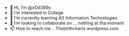 - 👋 Hi, I’m @xOd369x
- 👀 I’m interested in College 
- 🌱 I’m currently learning AS Information Technologies 
- 💞️ I’m looking to collaborate on ... nothing at tha moment
- 📫 How to reach me ...Thebirthcharts.wordpress.com

<!---
xOd369x/xOd369x is a ✨ special ✨ repository because its `README.md` (this file) appears on your GitHub profile.
You can click the Preview link to take a look at your changes.
--->
